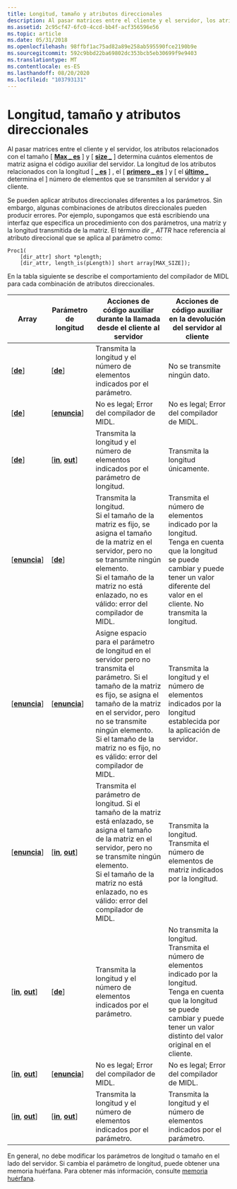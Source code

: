 ```yaml
---
title: Longitud, tamaño y atributos direccionales
description: Al pasar matrices entre el cliente y el servidor, los atributos relacionados con el tamaño \ Max \_ es \ y \ size \_ es \ determina cuántos elementos de matriz asigna el código auxiliar del servidor.
ms.assetid: 2c95cf47-6fc0-4ccd-bb4f-acf356596e56
ms.topic: article
ms.date: 05/31/2018
ms.openlocfilehash: 98ffbf1ac75ad82a89e258ab595590fce2190b9e
ms.sourcegitcommit: 592c9bbd22ba69802dc353bcb5eb30699f9e9403
ms.translationtype: MT
ms.contentlocale: es-ES
ms.lasthandoff: 08/20/2020
ms.locfileid: "103793131"
---
```

# <a name="length-size-and-directional-attributes"></a>Longitud, tamaño y atributos direccionales

Al pasar matrices entre el cliente y el servidor, los atributos relacionados con el tamaño \[ [**Max \_ es**](/windows/desktop/Midl/max-is) \] y \[ [**size \_**](/windows/desktop/Midl/size-is) \] determina cuántos elementos de matriz asigna el código auxiliar del servidor. La longitud de los atributos relacionados con la longitud \[ [**\_ es**](/windows/desktop/Midl/length-is) \] , el \[ [**primero \_ es**](/windows/desktop/Midl/first-is) \] y \[ el [**último \_**](/windows/desktop/Midl/last-is) determina el \] número de elementos que se transmiten al servidor y al cliente.

Se pueden aplicar atributos direccionales diferentes a los parámetros. Sin embargo, algunas combinaciones de atributos direccionales pueden producir errores. Por ejemplo, supongamos que está escribiendo una interfaz que especifica un procedimiento con dos parámetros, una matriz y la longitud transmitida de la matriz. El término *dir \_ ATTR* hace referencia al atributo direccional que se aplica al parámetro como:

``` syntax
Proc1(
    [dir_attr] short *plength;
    [dir_attr, length_is(pLength)] short array[MAX_SIZE]);
```

En la tabla siguiente se describe el comportamiento del compilador de MIDL para cada combinación de atributos direccionales.



| Array                                          | Parámetro de longitud                               | Acciones de código auxiliar durante la llamada desde el cliente al servidor                                                                                                                                                                                                                          | Acciones de código auxiliar en la devolución del servidor al cliente                                                                                                                                                                         |
|------------------------------------------------|------------------------------------------------|-------------------------------------------------------------------------------------------------------------------------------------------------------------------------------------------------------------------------------------------------------------------------|----------------------------------------------------------------------------------------------------------------------------------------------------------------------------------------------------------------------|
| \[[**de**](/windows/desktop/Midl/in)\]                          | \[[**de**](/windows/desktop/Midl/in)\]                          | Transmita la longitud y el número de elementos indicados por el parámetro.                                                                                                                                                                                              | No se transmite ningún dato.                                                                                                                                                                                                 |
| \[[**de**](/windows/desktop/Midl/in)\]                          | \[[**enuncia**](/windows/desktop/Midl/out-idl)\]                    | No es legal; Error del compilador de MIDL.                                                                                                                                                                                                                                         | No es legal; Error del compilador de MIDL.                                                                                                                                                                                      |
| \[[**de**](/windows/desktop/Midl/in)\]                          | \[[**in**](/windows/desktop/Midl/in), [ **out**](/windows/desktop/Midl/out-idl)\] | Transmita la longitud y el número de elementos indicados por el parámetro de longitud.                                                                                                                                                                                       | Transmita la longitud únicamente.                                                                                                                                                                                            |
| \[[**enuncia**](/windows/desktop/Midl/out-idl)\]                    | \[[**de**](/windows/desktop/Midl/in)\]                          | Transmita la longitud.<br/> Si el tamaño de la matriz es fijo, se asigna el tamaño de la matriz en el servidor, pero no se transmite ningún elemento.<br/> Si el tamaño de la matriz no está enlazado, no es válido: error del compilador de MIDL.<br/>                                                              | Transmita el número de elementos indicado por la longitud.<br/> Tenga en cuenta que la longitud se puede cambiar y puede tener un valor diferente del valor en el cliente. No transmita la longitud.<br/>          |
| \[[**enuncia**](/windows/desktop/Midl/out-idl)\]                    | \[[**enuncia**](/windows/desktop/Midl/out-idl)\]                    | Asigne espacio para el parámetro de longitud en el servidor pero no transmita el parámetro. Si el tamaño de la matriz es fijo, se asigna el tamaño de la matriz en el servidor, pero no se transmite ningún elemento.<br/> Si el tamaño de la matriz no es fijo, no es válido: error del compilador de MIDL.<br/> | Transmita la longitud y el número de elementos indicados por la longitud establecida por la aplicación de servidor.                                                                                                             |
| \[[**enuncia**](/windows/desktop/Midl/out-idl)\]                    | \[[**in**](/windows/desktop/Midl/in), [ **out**](/windows/desktop/Midl/out-idl)\] | Transmita el parámetro de longitud. Si el tamaño de la matriz está enlazado, se asigna el tamaño de la matriz en el servidor, pero no se transmite ningún elemento.<br/> Si el tamaño de la matriz no está enlazado, no es válido: error del compilador de MIDL.<br/>                                                           | Transmita la longitud. Transmita el número de elementos de matriz indicados por la longitud.<br/>                                                                                                                       |
| \[[**in**](/windows/desktop/Midl/in), [ **out**](/windows/desktop/Midl/out-idl)\] | \[[**de**](/windows/desktop/Midl/in)\]                          | Transmita la longitud y el número de elementos indicados por el parámetro.                                                                                                                                                                                              | No transmita la longitud. Transmita el número de elementos indicado por la longitud.<br/> Tenga en cuenta que la longitud se puede cambiar y puede tener un valor distinto del valor original en el cliente.<br/> |
| \[[**in**](/windows/desktop/Midl/in), [ **out**](/windows/desktop/Midl/out-idl)\] | \[[**enuncia**](/windows/desktop/Midl/out-idl)\]                    | No es legal; Error del compilador de MIDL.                                                                                                                                                                                                                                         | No es legal; Error del compilador de MIDL.                                                                                                                                                                                      |
| \[[**in**](/windows/desktop/Midl/in), [ **out**](/windows/desktop/Midl/out-idl)\] | \[[**in**](/windows/desktop/Midl/in), [ **out**](/windows/desktop/Midl/out-idl)\] | Transmita la longitud y el número de elementos indicados por el parámetro.                                                                                                                                                                                              | Transmita la longitud y el número de elementos indicados por el parámetro.                                                                                                                                           |



 

En general, no debe modificar los parámetros de longitud o tamaño en el lado del servidor. Si cambia el parámetro de longitud, puede obtener una memoria huérfana. Para obtener más información, consulte [memoria huérfana](memory-orphaning.md).

 

